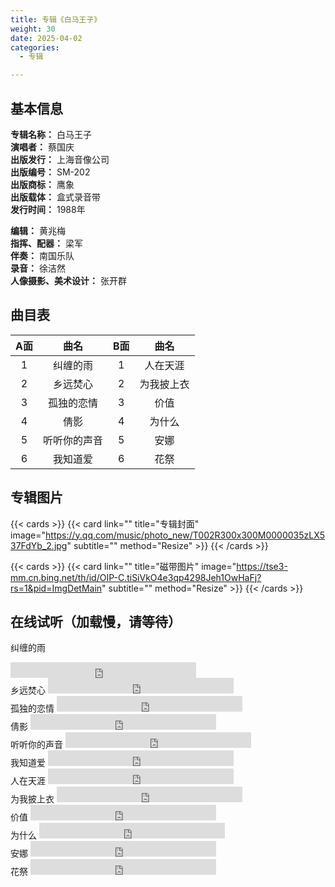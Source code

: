 ```yaml
---
title: 专辑《白马王子》
weight: 30
date: 2025-04-02
categories:
  - 专辑

---
```



## 基本信息

**专辑名称：** 白马王子<br>
**演唱者：** 蔡国庆<br>
**出版发行：** 上海音像公司<br>
**出版编号：** SM-202<br>
**出版商标：** 鹰象<br>
**出版载体：** 盒式录音带<br>
**发行时间：** 1988年

**编辑：** 黄兆梅<br>
**指挥、配器：** 梁军<br>
**伴奏：** 南国乐队<br>
**录音：** 徐洁然<br>
**人像摄影、美术设计：** 张开群

## 曲目表

|A面|曲名|B面|曲名|
|:-----:|:-----:|:-----:|:-----:|
|1|纠缠的雨|1|人在天涯|
|2|乡远焚心|2|为我披上衣|
|3|孤独的恋情|3|价值|
|4|倩影|4|为什么|
|5|听听你的声音|5|安娜|
|6|我知道爱|6|花祭|

## 专辑图片

{{< cards >}}
  {{< card link="" title="专辑封面" image="https://y.qq.com/music/photo_new/T002R300x300M0000035zLX537FdYb_2.jpg" subtitle="" method="Resize" >}}
{{< /cards >}}

{{< cards >}}
  {{< card link="" title="磁带图片" image="https://tse3-mm.cn.bing.net/th/id/OIP-C.tiSiVkO4e3qp4298Jeh1OwHaFj?rs=1&pid=ImgDetMain" subtitle="" method="Resize" >}}
{{< /cards >}}


## 在线试听（加载慢，请等待）

纠缠的雨
<iframe src="https://www.opendrive.com/player/NzNfODk5OTg2OThfbklQbFM" height="25" width="297" style="border:0" scrolling="no" frameborder="0" allowtransparency="true"></iframe>

<br>
乡远焚心
<iframe src="https://www.opendrive.com/player/NzNfODk5OTg3NDRfenpMNE8" height="25" width="297" style="border:0" scrolling="no" frameborder="0" allowtransparency="true"></iframe>

<br>
孤独的恋情
<iframe src="https://www.opendrive.com/player/NzNfODk5OTg3NTFfbzJhVTY" height="25" width="297" style="border:0" scrolling="no" frameborder="0" allowtransparency="true"></iframe>

<br>
倩影
<iframe src="https://www.opendrive.com/player/NzNfODk5OTg3MDVfdWozRWM" height="25" width="297" style="border:0" scrolling="no" frameborder="0" allowtransparency="true"></iframe>

<br>
听听你的声音
<iframe src="https://www.opendrive.com/player/NzNfODk5OTg3MTdfU2M3SnM" height="25" width="297" style="border:0" scrolling="no" frameborder="0" allowtransparency="true"></iframe>

<br>
我知道爱
<iframe src="https://www.opendrive.com/player/NzNfODk5OTg3MzZfb2sxcEY" height="25" width="297" style="border:0" scrolling="no" frameborder="0" allowtransparency="true"></iframe>

<br>
人在天涯
<iframe src="https://www.opendrive.com/player/NzNfODk5OTg3MTJfMlU0U0k" height="25" width="297" style="border:0" scrolling="no" frameborder="0" allowtransparency="true"></iframe>

<br>
为我披上衣
<iframe src="https://www.opendrive.com/player/NzNfODk5OTg3MzJfekExNXM" height="25" width="297" style="border:0" scrolling="no" frameborder="0" allowtransparency="true"></iframe>

<br>
价值
<iframe src="https://www.opendrive.com/player/NzNfODk5OTg2OTNfNnQyYnY" height="25" width="297" style="border:0" scrolling="no" frameborder="0" allowtransparency="true"></iframe>

<br>
为什么
<iframe src="https://www.opendrive.com/player/NzNfODk5OTg3MjVfNTNlZVo" height="25" width="297" style="border:0" scrolling="no" frameborder="0" allowtransparency="true"></iframe>

<br>
安娜
<iframe src="https://www.opendrive.com/player/NzNfODk5OTk3MTJfQk9MalU" height="25" width="297" style="border:0" scrolling="no" frameborder="0" allowtransparency="true"></iframe>

<br>
花祭
<iframe src="https://www.opendrive.com/player/NzNfODk5OTg3NjBfNEpTZGU" height="25" width="297" style="border:0" scrolling="no" frameborder="0" allowtransparency="true"></iframe>

